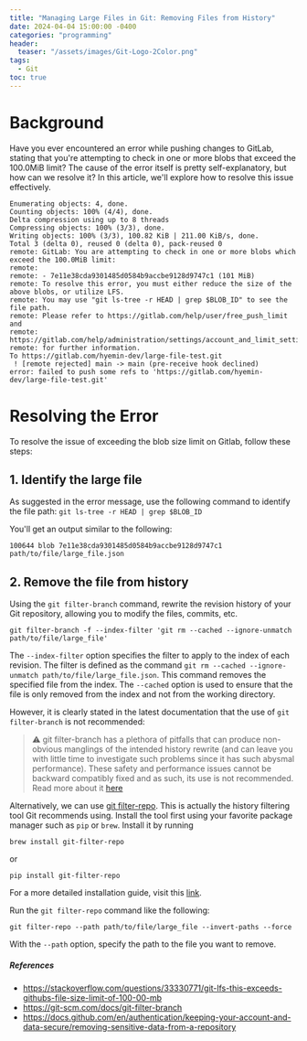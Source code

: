 ```yaml
---
title: "Managing Large Files in Git: Removing Files from History"
date: 2024-04-04 15:00:00 -0400
categories: "programming"
header:
  teaser: "/assets/images/Git-Logo-2Color.png"
tags:
  - Git
toc: true
---
```


# Background
Have you ever encountered an error while pushing changes to GitLab, stating that you're attempting to check in one or more blobs that exceed the 100.0MiB limit? The cause of the error itself is pretty self-explanatory, but how can we resolve it? In this article, we'll explore how to resolve this issue effectively.

```shell
Enumerating objects: 4, done.
Counting objects: 100% (4/4), done.
Delta compression using up to 8 threads
Compressing objects: 100% (3/3), done.
Writing objects: 100% (3/3), 100.82 KiB | 211.00 KiB/s, done.
Total 3 (delta 0), reused 0 (delta 0), pack-reused 0
remote: GitLab: You are attempting to check in one or more blobs which exceed the 100.0MiB limit:
remote: 
remote: - 7e11e38cda9301485d0584b9accbe9128d9747c1 (101 MiB)
remote: To resolve this error, you must either reduce the size of the above blobs, or utilize LFS.
remote: You may use "git ls-tree -r HEAD | grep $BLOB_ID" to see the file path.
remote: Please refer to https://gitlab.com/help/user/free_push_limit and
remote: https://gitlab.com/help/administration/settings/account_and_limit_setting
remote: for further information.
To https://gitlab.com/hyemin-dev/large-file-test.git
 ! [remote rejected] main -> main (pre-receive hook declined)
error: failed to push some refs to 'https://gitlab.com/hyemin-dev/large-file-test.git'
```

# Resolving the Error

To resolve the issue of exceeding the blob size limit on Gitlab, follow these steps:

## 1. Identify the large file
As suggested in the error message, use the following command to identify the file path:
`git ls-tree -r HEAD | grep $BLOB_ID`

You'll get an output similar to the following:
```
100644 blob 7e11e38cda9301485d0584b9accbe9128d9747c1	path/to/file/large_file.json
```

## 2. Remove the file from history
Using the `git filter-branch` command, rewrite the revision history of your Git repository, allowing you to modify the files, commits, etc. 

```
git filter-branch -f --index-filter 'git rm --cached --ignore-unmatch path/to/file/large_file'
```

The `--index-filter` option specifies the filter to apply to the index of each revision. The filter is defined as the command `git rm --cached --ignore-unmatch path/to/file/large_file.json`. This command removes the specified file from the index. The `--cached` option is used to ensure that the file is only removed from the index and not from the working directory.

However, it is clearly stated in the latest documentation that the use of `git filter-branch` is not recommended:
> :warning: git filter-branch has a plethora of pitfalls that can produce non-obvious manglings of the intended history rewrite (and can leave you with little time to investigate such problems since it has such abysmal performance). These safety and performance issues cannot be backward compatibly fixed and as such, its use is not recommended. Read more about it [here](https://git-scm.com/docs/git-filter-branch)


Alternatively, we can use [git filter-repo](https://github.com/newren/git-filter-repo/). This is actually the history filtering tool Git recommends using. Install the tool first using your favorite package manager such as `pip` or `brew`. 
Install it by running
```
brew install git-filter-repo
```
or
```
pip install git-filter-repo
```
For a more detailed installation guide, visit this [link](https://github.com/newren/git-filter-repo/blob/main/INSTALL.md).


Run the `git filter-repo` command like the following:
```
git filter-repo --path path/to/file/large_file --invert-paths --force
```
With the `--path` option, specify the path to the file you want to remove.



##### References
- https://stackoverflow.com/questions/33330771/git-lfs-this-exceeds-githubs-file-size-limit-of-100-00-mb
- https://git-scm.com/docs/git-filter-branch
- https://docs.github.com/en/authentication/keeping-your-account-and-data-secure/removing-sensitive-data-from-a-repository
